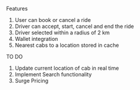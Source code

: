 Features
1. User can book or cancel a ride
2. Driver can accept, start, cancel and end the ride
3. Driver selected within a radius of 2 km
3. Wallet integration
4. Nearest cabs to a location stored in cache

TO DO
1. Update current location of cab in real time
2. Implement Search functionality
3. Surge Pricing



